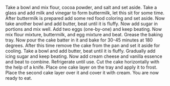 Take a bowl and mix flour, cocoa powder, and salt and set aside.
Take a glass and add milk and vinegar to form buttermilk, let this sit for some time. After buttermilk is prepared add some red food coloring and set aside.
Now take another bowl and add butter, beat until it is fluffy. Now add sugar in portions and mix well.
Add two eggs (one-by-one) and keep beating.
Now mix flour mixture, buttermilk, and egg mixture and beat.
Grease the baking tray.
Now pour the cake batter in it and bake for 30-45 minutes at 180 degrees.
After this time remove the cake from the pan and set it aside for cooling.
Take a bowl and add butter, beat until it is fluffy.
Gradually add icing sugar and keep beating.
Now add cream cheese and vanilla essence and beat to combine.
Refrigerate until use.
Cut the cake horizontally with the help of a knife.
Place one cake layer on the tray and apply it to frost.
Place the second cake layer over it and cover it with cream.
You are now ready to eat.